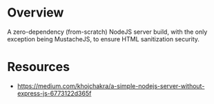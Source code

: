# Overview
A zero-dependency (from-scratch) NodeJS server build, with the only exception being MustacheJS, to ensure HTML sanitization security.

# Resources
- https://medium.com/khojchakra/a-simple-nodejs-server-without-express-js-6773122d365f
